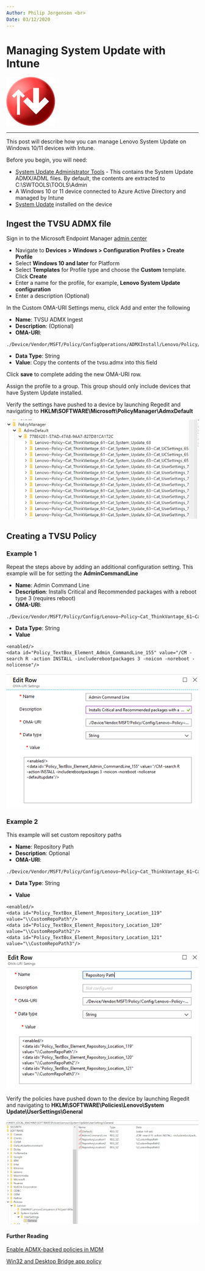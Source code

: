 ```yaml
---
Author: Philip Jorgensen <br>
Date: 03/12/2020
---
```


# Managing System Update with Intune

![System Update Icon](../img/2020/manage_su_intune/su.png)

---

This post will describe how you can manage Lenovo System Update on
Windows 10/11 devices with Intune.

Before you begin, you will need:

- [System Update Administrator Tools](https://download.lenovo.com/pccbbs/thinkvantage_en/zb59_tvsu_win7_win8_admin59.exe) - This contains the System Update ADMX/ADML files. By default, the contents are extracted to C:\SWTOOLS\TOOLS\Admin
- A Windows 10 or 11 device connected to Azure Active Directory and managed by Intune
- [System Update](https://support.lenovo.com/us/en/solutions/ht037099) installed on the device

## Ingest the TVSU ADMX file

Sign in to the Microsoft Endpoint Manager [admin center](https://endpoint.microsoft.com)

- Navigate to **Devices > Windows > Configuration Profiles > Create Profile**
- Select **Windows 10 and later** for Platform
- Select **Templates** for Profile type and choose the **Custom** template. Click **Create**
- Enter a name for the profile, for example, **Lenovo System Update configuration**
- Enter a description (Optional)

In the Custom OMA-URI Settings menu, click Add and enter the following

- **Name**: TVSU ADMX Ingest
- **Description**: (Optional)
- **OMA-URI**:

```text
./Device/Vendor/MSFT/Policy/ConfigOperations/ADMXInstall/Lenovo/Policy/TVSU
```

- **Data Type**: String
- **Value**: Copy the contents of the tvsu.admx into this field

Click **save** to complete adding the new OMA-URI row.

Assign the profile to a group. This group should only include devices that have System Update installed.

Verify the settings have pushed to a device by launching Regedit and navigating to **HKLM\SOFTWARE\Microsoft\PolicyManager\AdmxDefault**

![Regedit](../img/2020/manage_su_intune/image1.jpg)

## Creating a TVSU Policy

### Example 1

Repeat the steps above by adding an additional configuration setting. This example will be for setting the **AdminCommandLine**

- **Name**: Admin Command Line
- **Description**: Installs Critical and Recommended packages with a reboot type 3 (requires reboot)
- **OMA-URI**:

```text
./Device/Vendor/MSFT/Policy/Config/Lenovo~Policy~Cat_ThinkVantage_61~Cat_System_Update_63~Cat_UserSettings_74~Cat_General_78/Policy_Admin_CommandLine_154
```

- **Data Type**: String
- **Value**

```string
<enabled/>
<data id="Policy_TextBox_Element_Admin_CommandLine_155" value="/CM -search R -action INSTALL -includerebootpackages 3 -noicon -noreboot -nolicense"/>
```

![OMA-URI](../img/2020/manage_su_intune/image2.jpg)

### Example 2

This example will set custom repository paths

- **Name**: Repository Path
- **Description**: Optional
- **OMA-URI**:

```text
./Device/Vendor/MSFT/Policy/Config/Lenovo~Policy~Cat_ThinkVantage_61~Cat_System_Update_63~Cat_UserSettings_74~Cat_General_78/Policy_Repository_Location_116
```

- **Data Type**: String

- **Value**

```string
<enabled/>
<data id="Policy_TextBox_Element_Repository_Location_119" value="\\CustomRepoPath"/>
<data id="Policy_TextBox_Element_Repository_Location_120" value="\\CustomRepoPath2"/>
<data id="Policy_TextBox_Element_Repository_Location_121" value="\\CustomRepoPath3"/>
```

![OMA-URI](../img/2020/manage_su_intune/image3.jpg)

Verify the policies have pushed down to the device by launching Regedit and navigating to **HKLM\SOFTWARE\Policies\Lenovo\System Update\UserSettings\General**

![OMA-URI](../img/2020/manage_su_intune/image4.jpg)

#### Further Reading

[Enable ADMX-backed policies in MDM](https://docs.microsoft.com/windows/client-management/mdm/enable-admx-backed-policies-in-mdm)

[Win32 and Desktop Bridge app policy](https://docs.microsoft.com/windows/client-management/mdm/win32-and-centennial-app-policy-configuration)
